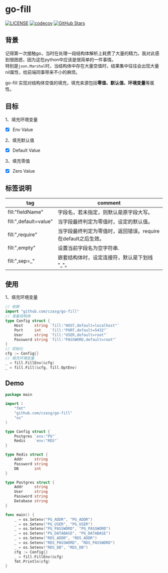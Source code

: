 # go-fill
[![LICENSE](https://img.shields.io/github/license/mashape/apistatus.svg?style=flat-square&label=License)](https://github.com/czasg/go-fill/blob/master/LICENSE)
[![codecov](https://codecov.io/gh/czasg/go-fill/branch/main/graph/badge.svg?token=OkiSH6DMqf)](https://codecov.io/gh/czasg/go-fill)
[![GitHub Stars](https://img.shields.io/github/stars/czasg/go-fill.svg?style=flat-square&label=Stars&logo=github)](https://github.com/czasg/go-fill/stargazers)

## 背景
记得第一次接触go，当时在处理一段结构体解析上耗费了大量的精力。我对此感到很困惑，因为这在python中应该是很简单的一件事情。  
特别是`json.Marshal`时，当结构体中存在大量空值时，结果集中往往会出现大量nil属性，给前端同事带来不小的麻烦。   

go-fill 实现对结构体空值的填充，填充来源包括**零值、默认值、环境变量**等属性。

## 目标
1、填充环境变量
- [x] Env Value

2、填充默认值
- [x] Default Value

3、填充零值
- [x] Zero Value

## 标签说明
|tag|comment|
|---|---|
|fill:"fieldName"|字段名，若未指定，则默认是原字段大写。|
|fill:",default=value"|当字段最终判定为零值时，设定的默认值。|
|fill:",require"|当字段最终判定为零值时，返回错误。require在default之后生效。|
|fill:",empty"|设置当前字段名为空字符串.|
|fill:",sep=_"|嵌套结构体时，设定连接符，默认是下划线 "_"。|

## 使用
1、填充环境变量
```go
// 依赖
import "github.com/czasg/go-fill"
// 准备结构体
type Config struct {
	Host     string `fill:"HOST,default=localhost"`
	Port     int    `fill:"PORT,default=5432"`
	User     string `fill:"USER,default=root"`
	Password string `fill:"PASSWORD,default=root"`
}
// 初始化
cfg := Config{}
// 填充环境变量
_ = fill.FillEnv(&cfg)
_ = fill.Fill(&cfg, fill.OptEnv)
```

## Demo
```go
package main

import (
	"fmt"
	"github.com/czasg/go-fill"
	"os"
)

type Config struct {
	Postgres `env:"PG"`
	Redis    `env:"RDS"`
}

type Redis struct {
	Addr     string
	Password string
	DB       int
}

type Postgres struct {
	Addr     string
	User     string
	Password string
	Database string
}

func main() {
	_ = os.Setenv("PG_ADDR", "PG_ADDR")
	_ = os.Setenv("PG_USER", "PG_USER")
	_ = os.Setenv("PG_PASSWORD", "PG_PASSWORD")
	_ = os.Setenv("PG_DATABASE", "PG_DATABASE")
	_ = os.Setenv("RDS_ADDR", "RDS_ADDR")
	_ = os.Setenv("RDS_PASSWORD", "RDS_PASSWORD")
	_ = os.Setenv("RDS_DB", "RDS_DB")
	cfg := Config{}
	_ = fill.FillEnv(&cfg)
	fmt.Println(cfg)
}
```